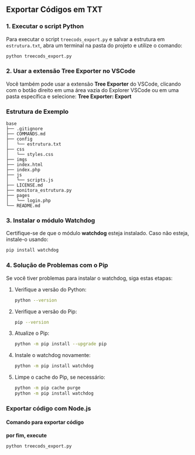 <!-- md\treecods_export.md -->

## Exportar Códigos em TXT

### 1. Executar o script Python

Para executar o script `treecods_export.py` e salvar a estrutura em `estrutura.txt`, abra um terminal na pasta do projeto e utilize o comando:

```bash
python treecods_export.py
```

### 2. Usar a extensão Tree Exporter no VSCode

Você também pode usar a extensão **Tree Exporter** do VSCode, clicando com o botão direito em uma área vazia do Explorer VSCode ou em uma pasta específica e selecione: **Tree Exporter: Export**

### Estrutura de Exemplo

```plaintext
base
├── .gitignore
├── COMMANDS.md
├── config
│   └── estrutura.txt
├── css
│   └── styles.css
├── imgs
├── index.html
├── index.php
├── js
│   └── scripts.js
├── LICENSE.md
├── monitora_estrutura.py
├── pages
│   └── login.php
└── README.md
```

### 3. Instalar o módulo Watchdog

Certifique-se de que o módulo **watchdog** esteja instalado. Caso não esteja, instale-o usando:

```bash
pip install watchdog
```

### 4. Solução de Problemas com o Pip

Se você tiver problemas para instalar o watchdog, siga estas etapas:

1. Verifique a versão do Python:
   ```bash
   python --version
   ```

2. Verifique a versão do Pip:
   ```bash
   pip --version
   ```

3. Atualize o Pip:
   ```bash
   python -m pip install --upgrade pip
   ```

4. Instale o watchdog novamente:
   ```bash
   python -m pip install watchdog
   ```

5. Limpe o cache do Pip, se necessário:
   ```bash
   python -m pip cache purge
   python -m pip install watchdog
   ```

### Exportar código com Node.js

#### Comando para exportar código

**por fim, execute**

`python treecods_export.py`